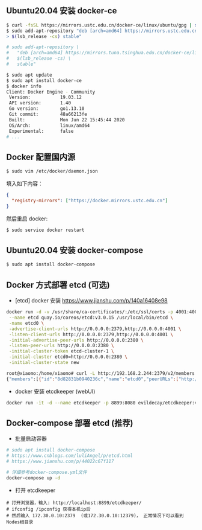 ## Ubuntu20.04 安装 docker-ce

```bash
$ curl -fsSL https://mirrors.ustc.edu.cn/docker-ce/linux/ubuntu/gpg | sudo apt-key add -
$ sudo add-apt-repository "deb [arch=amd64] https://mirrors.ustc.edu.cn/docker-ce/linux/ubuntu \
> $(lsb_release -cs) stable"

# sudo add-apt-repository \
#   "deb [arch=amd64] https://mirrors.tuna.tsinghua.edu.cn/docker-ce/linux/ubuntu \
#   $(lsb_release -cs) \
#   stable"

$ sudo apt update
$ sudo apt install docker-ce
$ docker info
Client: Docker Engine - Community
 Version:           19.03.12
 API version:       1.40
 Go version:        go1.13.10
 Git commit:        48a66213fe
 Built:             Mon Jun 22 15:45:44 2020
 OS/Arch:           linux/amd64
 Experimental:      false
# ...
```

## Docker 配置国内源

```bash
$ sudo vim /etc/docker/daemon.json
```

填入如下内容：

```json
{
  "registry-mirrors": ["https://docker.mirrors.ustc.edu.cn"]
}
```

然后重启 docker:

```bash
$ sudo service docker restart
```

## Ubuntu20.04 安装 docker-compose

```bash
$ sudo apt install docker-compose
```

## Docker 方式部署 etcd (可选)

- [etcd] docker 安装 https://www.jianshu.com/p/140a16408e98

```bash
docker run -d -v /usr/share/ca-certificates/:/etc/ssl/certs -p 4001:4001 -p 2380:2380 -p 2379:2379 \
 --name etcd quay.io/coreos/etcd:v3.0.15 /usr/local/bin/etcd \
 -name etcd0 \
 -advertise-client-urls http://0.0.0.0:2379,http://0.0.0.0:4001 \
 -listen-client-urls http://0.0.0.0:2379,http://0.0.0.0:4001 \
 -initial-advertise-peer-urls http://0.0.0.0:2380 \
 -listen-peer-urls http://0.0.0.0:2380 \
 -initial-cluster-token etcd-cluster-1 \
 -initial-cluster etcd0=http://0.0.0.0:2380 \
 -initial-cluster-state new
```

```bash
root@xiaomo:/home/xiaomo# curl -L http://192.168.2.244:2379/v2/members
{"members":[{"id":"8d82831b0940236c","name":"etcd0","peerURLs":["http://192.168.2.244:2380"],"clientURLs":["http://192.168.2.244:2379","http://192.168.2.244:4001"]}]}
```

- docker 安装 etcdkeeper (webUI)

```bash
docker run -it -d --name etcdkeeper -p 8899:8080 evildecay/etcdkeeper:v0.7.6
```

## Docker-compose 部署 etcd (推荐)

- 批量启动容器

```bash
# sudo apt install docker-compose
# https://www.cnblogs.com/luliAngel/p/etcd.html
# https://www.jianshu.com/p/44022c67f117

# 详细参考docker-compose.yml文件
docker-compose up -d
```

- 打开 etcdkeeper

```
# 打开浏览器，输入: http://localhost:8899/etcdkeeper/
# ifconfig /ipconfig 获得本机ip后
# 然后输入 172.30.0.10:2379  (或172.30.0.10:12379)， 正常情况下可以看到Nodes根目录
```
